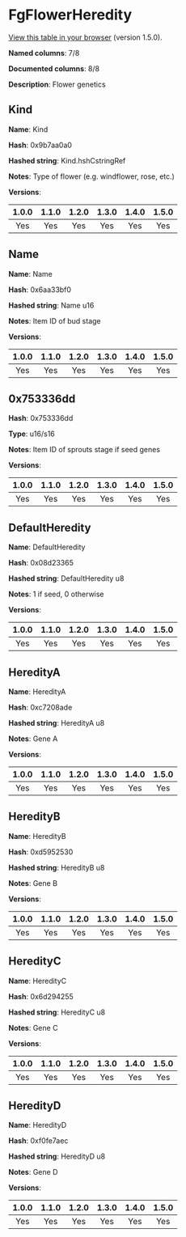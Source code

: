 # FgFlowerHeredity
[View this table in your browser](FgFlowerHeredity-value.md) (version 1.5.0).

**Named columns**: 7/8

**Documented columns**: 8/8

**Description**: Flower genetics
## Kind

**Name**: Kind

**Hash**: 0x9b7aa0a0

**Hashed string**: Kind.hshCstringRef

**Notes**: Type of flower (e.g. windflower, rose, etc.)

**Versions**: 

 | 1.0.0 | 1.1.0 | 1.2.0 | 1.3.0 | 1.4.0 | 1.5.0 |
|:--:|:--:|:--:|:--:|:--:|:--:|
| Yes | Yes | Yes | Yes | Yes | Yes| 


## Name

**Name**: Name

**Hash**: 0x6aa33bf0

**Hashed string**: Name u16

**Notes**: Item ID of bud stage

**Versions**: 

 | 1.0.0 | 1.1.0 | 1.2.0 | 1.3.0 | 1.4.0 | 1.5.0 |
|:--:|:--:|:--:|:--:|:--:|:--:|
| Yes | Yes | Yes | Yes | Yes | Yes| 


## 0x753336dd

**Hash**: 0x753336dd

**Type**: u16/s16

**Notes**: Item ID of sprouts stage if seed genes

**Versions**: 

 | 1.0.0 | 1.1.0 | 1.2.0 | 1.3.0 | 1.4.0 | 1.5.0 |
|:--:|:--:|:--:|:--:|:--:|:--:|
| Yes | Yes | Yes | Yes | Yes | Yes| 


## DefaultHeredity

**Name**: DefaultHeredity

**Hash**: 0x08d23365

**Hashed string**: DefaultHeredity u8

**Notes**: 1 if seed, 0 otherwise

**Versions**: 

 | 1.0.0 | 1.1.0 | 1.2.0 | 1.3.0 | 1.4.0 | 1.5.0 |
|:--:|:--:|:--:|:--:|:--:|:--:|
| Yes | Yes | Yes | Yes | Yes | Yes| 


## HeredityA

**Name**: HeredityA

**Hash**: 0xc7208ade

**Hashed string**: HeredityA u8

**Notes**: Gene A

**Versions**: 

 | 1.0.0 | 1.1.0 | 1.2.0 | 1.3.0 | 1.4.0 | 1.5.0 |
|:--:|:--:|:--:|:--:|:--:|:--:|
| Yes | Yes | Yes | Yes | Yes | Yes| 


## HeredityB

**Name**: HeredityB

**Hash**: 0xd5952530

**Hashed string**: HeredityB u8

**Notes**: Gene B

**Versions**: 

 | 1.0.0 | 1.1.0 | 1.2.0 | 1.3.0 | 1.4.0 | 1.5.0 |
|:--:|:--:|:--:|:--:|:--:|:--:|
| Yes | Yes | Yes | Yes | Yes | Yes| 


## HeredityC

**Name**: HeredityC

**Hash**: 0x6d294255

**Hashed string**: HeredityC u8

**Notes**: Gene C

**Versions**: 

 | 1.0.0 | 1.1.0 | 1.2.0 | 1.3.0 | 1.4.0 | 1.5.0 |
|:--:|:--:|:--:|:--:|:--:|:--:|
| Yes | Yes | Yes | Yes | Yes | Yes| 


## HeredityD

**Name**: HeredityD

**Hash**: 0xf0fe7aec

**Hashed string**: HeredityD u8

**Notes**: Gene D

**Versions**: 

 | 1.0.0 | 1.1.0 | 1.2.0 | 1.3.0 | 1.4.0 | 1.5.0 |
|:--:|:--:|:--:|:--:|:--:|:--:|
| Yes | Yes | Yes | Yes | Yes | Yes| 


